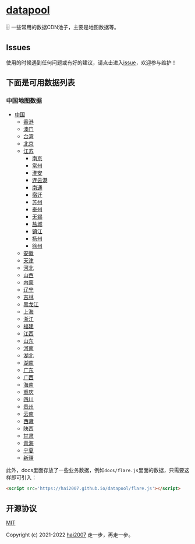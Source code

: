 # [datapool](https://www.npmjs.com/org/datapool)
🗄️ 一些常用的数据CDN池子，主要是地图数据等。

## Issues
使用的时候遇到任何问题或有好的建议，请点击进入[issue](https://github.com/hai2007/datapool/issues)，欢迎参与维护！

## 下面是可用数据列表

### 中国地图数据

- [中国](./China.geoJSON/README.md)
    - [香港](./HK.geoJSON/README.md)
    - [澳门](./Macao.geoJSON/README.md)
    - [台湾](./Taiwan.geoJSON/README.md)
    - [北京](./Beijing.geoJSON/README.md)
    - [江苏](./Jiangsu.geoJSON/README.md)
        - [南京](./Nanjing.geoJSON/README.md)
        - [常州](./Changzhou.geoJSON/README.md)
        - [淮安](./Huaian.geoJSON/README.md)
        - [连云港](./Lianyungang.geoJSON/README.md)
        - [南通](./Nantong.geoJSON/README.md)
        - [宿迁](./Suqian.geoJSON/README.md)
        - [苏州](./Suzhou.geoJSON/README.md)
        - [泰州](./Taizhou.geoJSON/README.md)
        - [无锡](./Wuxi.geoJSON/README.md)
        - [盐城](./Ynz.geoJSON/README.md)
        - [镇江](./Zhenjiang.geoJSON/README.md)
        - [扬州](./Yangzhou.geoJSON/README.md)
        - [徐州](./Xuzhou.geoJSON/README.md)
    - [安徽](./Anhui.geoJSON/README.md)
    - [天津](./Tianjin.geoJSON/README.md)
    - [河北](./Hebei.geoJSON/README.md)
    - [山西](./Shanxi.geoJSON/README.md)
    - [内蒙](./Mongolia.geoJSON/README.md)
    - [辽宁](./Liaoning.geoJSON/README.md)
    - [吉林](./Jilin.geoJSON/README.md)
    - [黑龙江](./Heilongjiang.geoJSON/README.md)
    - [上海](./Shanghai.geoJSON/README.md)
    - [浙江](./Zhejiang.geoJSON/README.md)
    - [福建](./Fujian.geoJSON/README.md)
    - [江西](./Jiangxi.geoJSON/README.md)
    - [山东](./Shandong.geoJSON/README.md)
    - [河南](./Henan.geoJSON/README.md)
    - [湖北](./Hubei.geoJSON/README.md)
    - [湖南](./Hunan.geoJSON/README.md)
    - [广东](./Guangdong.geoJSON/README.md)
    - [广西](./Guangxi.geoJSON/README.md)
    - [海南](./Hainan.geoJSON/README.md)
    - [重庆](./Chongqing.geoJSON/README.md)
    - [四川](./Sichuan.geoJSON/README.md)
    - [贵州](./Guizhou.geoJSON/README.md)
    - [云南](./Yunnan.geoJSON/README.md)
    - [西藏](./Tibet.geoJSON/README.md)
    - [陕西](./Shaanxi.geoJSON/README.md)
    - [甘肃](./Gansu.geoJSON/README.md)
    - [青海](./Qinghai.geoJSON/README.md)
    - [宁夏](./Ningxia.geoJSON/README.md)
    - [新疆](./Xinjiang.geoJSON/README.md)

此外，docs里面存放了一些业务数据，例如```docs/flare.js```里面的数据，只需要这样即可引入：

```html
<script src='https://hai2007.github.io/datapool/flare.js'></script>
```

开源协议
---------------------------------------
[MIT](https://github.com/hai2007/datapool/blob/master/LICENSE)

Copyright (c) 2021-2022 [hai2007](https://hai2007.gitee.io/sweethome/) 走一步，再走一步。
